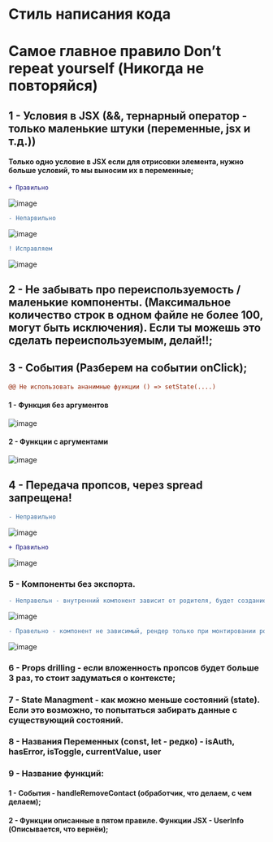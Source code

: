 # Стиль написания кода
# Самое главное правило Don’t repeat yourself (Никогда не повторяйся)
## 1 - Условия в JSX (&&, тернарный оператор - только маленькие штуки (переменные, jsx и т.д.))
#### Только одно условие в JSX если для отрисовки элемента, нужно больше условий, то мы выносим их в переменные;
```diff
+ Правильно
```
![image](https://user-images.githubusercontent.com/81239058/152281150-cadad01c-b83d-4f3f-b4d7-bfe80aa58bb0.png)
```diff
- Непарвильно
```
![image](https://user-images.githubusercontent.com/81239058/152281431-c5d15bc2-9605-49c2-9b31-135dc58b7706.png)
```diff
! Исправляем
```
![image](https://user-images.githubusercontent.com/81239058/152281547-69236556-6a7f-4b29-b034-f5be5c5cd009.png)
## 2 - Не забывать про переиспользуемость / маленькие компоненты. (Максимальное количество строк в одном файле не более 100, могут быть исключения). Если ты можешь это сделать переиспользуемым, делай!!;
## 3 - События (Разберем на событии onClick);
```diff
@@ Не использовать ананимные функции () => setState(....)
```
#### 1 - Функция без аргументов
![image](https://user-images.githubusercontent.com/81239058/152282837-04377116-8476-4ab3-a896-ae55573d8ba9.png)
#### 2 - Функции с аргументами
![image](https://user-images.githubusercontent.com/81239058/152283282-478b3c8f-9bdf-4072-bfbc-08d2e3043d38.png)
## 4 - Передача пропсов, через spread запрещена!
```diff
- Неправильно
```
![image](https://user-images.githubusercontent.com/81239058/152283782-c160c452-b79e-4cb6-8d14-a75c144471c6.png)
```diff
+ Правильно
```
![image](https://user-images.githubusercontent.com/81239058/152284049-8c166cdf-d124-46bf-8793-8b811d891b86.png)
### 5 - Компоненты без экспорта.
```diff
- Неправельн - внутренний компонент зависит от родителя, будет создание при каждом рендере
```
![image](https://user-images.githubusercontent.com/81239058/152293705-0a5d8c0d-1ba7-43a2-8c00-f8c53d5acc56.png)
```diff
- Правельно - компонент не зависимый, рендер только при монтировании родителя
```
![image](https://user-images.githubusercontent.com/81239058/152293815-ca7aee1d-c03f-4c4c-9048-d37264d79616.png)
### 6 - Props drilling - если вложенность пропсов будет больше 3 раз, то стоит задуматься о контексте;
### 7 - State Managment - как можно меньше состояний (state). Если это возможно, то попытаться забирать данные с существующий состояний.
### 8 - Названия Переменных (const, let - редко) - isAuth, hasError, isToggle, currentValue, user
### 9 - Название функций: 
#### 1 - События - handleRemoveContact (обработчик, что делаем, с чем делаем);
#### 2 - Функции описанные в пятом правиле. Функции JSX - UserInfo (Описывается, что вернёи); 
